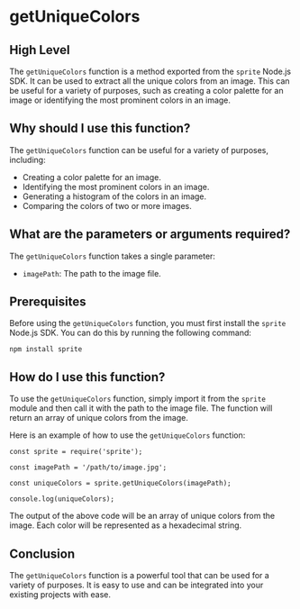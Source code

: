 
  
   # **getUniqueColors**

## High Level

The `getUniqueColors` function is a method exported from the `sprite` Node.js SDK. It can be used to extract all the unique colors from an image. This can be useful for a variety of purposes, such as creating a color palette for an image or identifying the most prominent colors in an image.

## Why should I use this function?

The `getUniqueColors` function can be useful for a variety of purposes, including:

* Creating a color palette for an image.
* Identifying the most prominent colors in an image.
* Generating a histogram of the colors in an image.
* Comparing the colors of two or more images.

## What are the parameters or arguments required?

The `getUniqueColors` function takes a single parameter:

* `imagePath`: The path to the image file.

## Prerequisites

Before using the `getUniqueColors` function, you must first install the `sprite` Node.js SDK. You can do this by running the following command:

```
npm install sprite
```

## How do I use this function?

To use the `getUniqueColors` function, simply import it from the `sprite` module and then call it with the path to the image file. The function will return an array of unique colors from the image.

Here is an example of how to use the `getUniqueColors` function:

```
const sprite = require('sprite');

const imagePath = '/path/to/image.jpg';

const uniqueColors = sprite.getUniqueColors(imagePath);

console.log(uniqueColors);
```

The output of the above code will be an array of unique colors from the image. Each color will be represented as a hexadecimal string.

## Conclusion

The `getUniqueColors` function is a powerful tool that can be used for a variety of purposes. It is easy to use and can be integrated into your existing projects with ease.
  
  